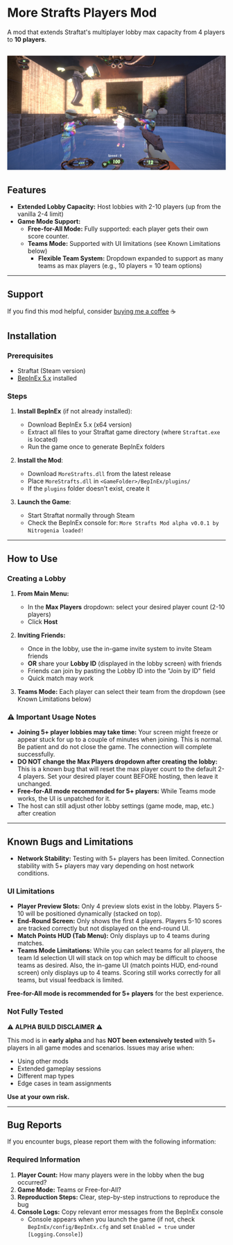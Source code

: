# More Strafts Players Mod

A mod that extends Straftat's multiplayer lobby max capacity from 4 players to **10 players**.

![5 players](banner-1.jpg)
---

## Features

- **Extended Lobby Capacity:** Host lobbies with 2-10 players (up from the vanilla 2-4 limit)
- **Game Mode Support:**
  - **Free-for-All Mode:** Fully supported: each player gets their own score counter.
  - **Teams Mode:** Supported with UI limitations (see Known Limitations below)
      - **Flexible Team System:** Dropdown expanded to support as many teams as max players (e.g., 10 players = 10 team options)

---

## Support

If you find this mod helpful, consider [buying me a coffee](https://buymeacoffee.com/nitrogenia) ☕

## Installation

### Prerequisites
- Straftat (Steam version)
- [BepInEx 5.x](https://github.com/BepInEx/BepInEx/releases) installed

### Steps

1. **Install BepInEx** (if not already installed):
   - Download BepInEx 5.x (x64 version)
   - Extract all files to your Straftat game directory (where `Straftat.exe` is located)
   - Run the game once to generate BepInEx folders

2. **Install the Mod**:
   - Download `MoreStrafts.dll` from the latest release
   - Place `MoreStrafts.dll` in `<GameFolder>/BepInEx/plugins/`
   - If the `plugins` folder doesn't exist, create it

3. **Launch the Game**:
   - Start Straftat normally through Steam
   - Check the BepInEx console for: `More Strafts Mod alpha v0.0.1 by Nitrogenia loaded!`

---

## How to Use

### Creating a Lobby

1. **From Main Menu:**
   - In the **Max Players** dropdown: select your desired player count (2-10 players)
   - Click **Host**

2. **Inviting Friends:**
   - Once in the lobby, use the in-game invite system to invite Steam friends
   - **OR** share your **Lobby ID** (displayed in the lobby screen) with friends
   - Friends can join by pasting the Lobby ID into the "Join by ID" field
   - Quick match may work

3. **Teams Mode:** Each player can select their team from the dropdown (see Known Limitations below)

### ⚠️ Important Usage Notes

- **Joining 5+ player lobbies may take time:** Your screen might freeze or appear stuck for up to a couple of minutes when joining. This is normal. Be patient and do not close the game. The connection will complete successfully.
- **DO NOT change the Max Players dropdown after creating the lobby:** This is a known bug that will reset the max player count to the default 2-4 players. Set your desired player count BEFORE hosting, then leave it unchanged.
- **Free-for-All mode recommended for 5+ players:** While Teams mode works, the UI is unpatched for it.
- The host can still adjust other lobby settings (game mode, map, etc.) after creation

---

## Known Bugs and Limitations

- **Network Stability:** Testing with 5+ players has been limited. Connection stability with 5+ players may vary depending on host network conditions.

### UI Limitations
- **Player Preview Slots:** Only 4 preview slots exist in the lobby. Players 5-10 will be positioned dynamically (stacked on top).
- **End-Round Screen:** Only shows the first 4 players. Players 5-10 scores are tracked correctly but not displayed on the end-round UI.
- **Match Points HUD (Tab Menu):** Only displays up to 4 teams during matches.
- **Teams Mode Limitations:** While you can select teams for all players, the team Id selection UI will stack on top which may be difficult to choose teams as desired. Also, the in-game UI (match points HUD, end-round screen) only displays up to 4 teams. Scoring still works correctly for all teams, but visual feedback is limited. 

**Free-for-All mode is recommended for 5+ players** for the best experience.



### Not Fully Tested
⚠️ **ALPHA BUILD DISCLAIMER** ⚠️

This mod is in **early alpha** and has **NOT been extensively tested** with 5+ players in all game modes and scenarios. Issues may arise when:
- Using other mods
- Extended gameplay sessions
- Different map types
- Edge cases in team assignments

**Use at your own risk.**

---

## Bug Reports

If you encounter bugs, please report them with the following information:

### Required Information
1. **Player Count:** How many players were in the lobby when the bug occurred?
2. **Game Mode:** Teams or Free-for-All?
3. **Reproduction Steps:** Clear, step-by-step instructions to reproduce the bug
4. **Console Logs:** Copy relevant error messages from the BepInEx console
   - Console appears when you launch the game (if not, check `BepInEx/config/BepInEx.cfg` and set `Enabled = true` under `[Logging.Console]`)
